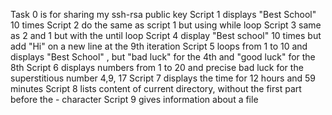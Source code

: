 Task 0 is for sharing my ssh-rsa public key 
Script 1 displays "Best School" 10 times 
Script 2 do the same as script 1 but using while loop
 Script 3 same as 2 and 1 but with the until loop
Script 4 display "Best school" 10 times but add "Hi" on a new line at the 9th iteration
 Script 5 loops from 1 to 10 and displays "Best School" , but "bad luck" for the 4th and "good luck" for the 8th 
Script 6 displays numbers from 1 to 20 and precise bad luck for the superstitious number 4,9, 17
Script 7 displays the time for 12 hours and 59 minutes
Script 8 lists content of current directory, without the first part before the - character
Script 9 gives information about a file
